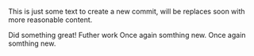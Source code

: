 This is just some text to create a new commit, will be replaces soon 
with more reasonable content.

Did something great!
Futher work
Once again somthing new.
Once again somthing new.
